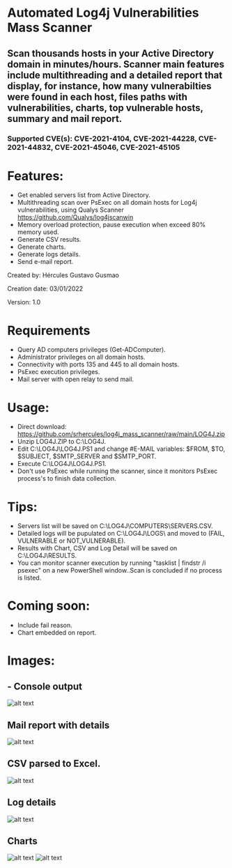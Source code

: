 # Automated Log4j Vulnerabilities Mass Scanner
## Scan thousands hosts in your Active Directory domain in minutes/hours. Scanner main features include multithreading and a detailed report that display, for instance, how many vulnerabilties were found in each host, files paths with vulnerabilities, charts, top vulnerable hosts, summary and mail report.
### Supported CVE(s): CVE-2021-4104, CVE-2021-44228, CVE-2021-44832, CVE-2021-45046, CVE-2021-45105

# Features:
- Get enabled servers list from Active Directory.
- Multithreading scan over PsExec on all domain hosts for Log4j vulnerabilities, using Qualys Scanner https://github.com/Qualys/log4jscanwin
- Memory overload protection, pause execution when exceed 80% memory used.
- Generate CSV results.
- Generate charts.
- Generate logs details.
- Send e-mail report.

Created by: Hércules Gustavo Gusmao

Creation date: 03/01/2022

Version: 1.0

# Requirements
- Query AD computers privileges (Get-ADComputer).
- Administrator privileges on all domain hosts.
- Connectivity with ports 135 and 445 to all domain hosts.
- PsExec execution privileges.
- Mail server with open relay to send mail.

# Usage:
- Direct download: https://github.com/srhercules/log4j_mass_scanner/raw/main/LOG4J.zip
- Unzip LOG4J.ZIP to C:\LOG4J\.
- Edit C:\LOG4J\LOG4J.PS1 and change #E-MAIL variables: $FROM, $TO, $SUBJECT, $SMTP_SERVER and $SMTP_PORT.
- Execute C:\LOG4J\LOG4J.PS1.
- Don't use PsExec while running the scanner, since it monitors PsExec process's to finish data collection.

# Tips:
- Servers list will be saved on C:\LOG4J\COMPUTERS\SERVERS.CSV.
- Detailed logs will be pupulated on C:\LOG4J\LOGS\ and moved to (FAIL, VULNERABLE or NOT_VULNERABLE).
- Results with Chart, CSV and Log Detail will be saved on C:\LOG4J\RESULTS.
- You can monitor scanner execution by running "tasklist | findstr /i psexec" on a new PowerShell window..Scan is concluded if no process is listed.

# Coming soon:
- Include fail reason.
- Chart embedded on report.

# Images:
## - Console output
![alt text](https://github.com/srhercules/log4j_mass_scanner/blob/main/IMAGES/Console_Output.png)
## Mail report with details
![alt text](https://github.com/srhercules/log4j_mass_scanner/blob/main/IMAGES/Mail_Report.png)
## CSV parsed to Excel.
![alt text](https://github.com/srhercules/log4j_mass_scanner/blob/main/IMAGES/Csv_Parsed.PNG)
## Log details
![alt text](https://github.com/srhercules/log4j_mass_scanner/blob/main/IMAGES/Log_Detail.png)
## Charts
![alt text](https://github.com/srhercules/log4j_mass_scanner/blob/main/IMAGES/Chart_Status.png)
![alt text](https://github.com/srhercules/log4j_mass_scanner/blob/main/IMAGES/Chart_Log4j.png)
